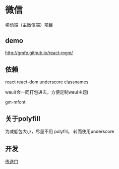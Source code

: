 # 微信
移动端（主微信端）项目

## demo
http://gmfe.github.io/react-mgm/

## 依赖

react
react-dom
underscore
classnames

weui(会一同打包进去，方便定制weui主题)

gm-mfont

## 关于polyfill
为减低包大小，尽量不用 polyfill。
转而使用underscore

## 开发
[传送门](./README.dev.md)
